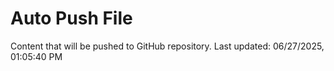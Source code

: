 # Auto Push File

Content that will be pushed to GitHub repository.
Last updated: 06/27/2025, 01:05:40 PM